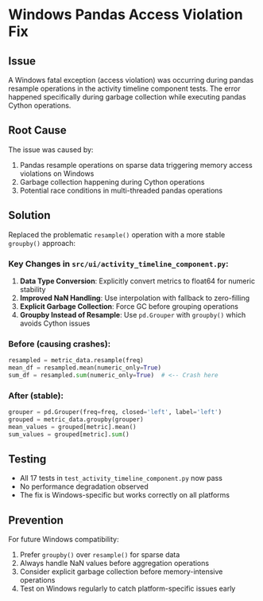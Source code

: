 # Windows Pandas Access Violation Fix

## Issue
A Windows fatal exception (access violation) was occurring during pandas resample operations in the activity timeline component tests. The error happened specifically during garbage collection while executing pandas Cython operations.

## Root Cause
The issue was caused by:
1. Pandas resample operations on sparse data triggering memory access violations on Windows
2. Garbage collection happening during Cython operations
3. Potential race conditions in multi-threaded pandas operations

## Solution
Replaced the problematic `resample()` operation with a more stable `groupby()` approach:

### Key Changes in `src/ui/activity_timeline_component.py`:

1. **Data Type Conversion**: Explicitly convert metrics to float64 for numeric stability
2. **Improved NaN Handling**: Use interpolation with fallback to zero-filling
3. **Explicit Garbage Collection**: Force GC before grouping operations
4. **Groupby Instead of Resample**: Use `pd.Grouper` with `groupby()` which avoids Cython issues

### Before (causing crashes):
```python
resampled = metric_data.resample(freq)
mean_df = resampled.mean(numeric_only=True)
sum_df = resampled.sum(numeric_only=True)  # <-- Crash here
```

### After (stable):
```python
grouper = pd.Grouper(freq=freq, closed='left', label='left')
grouped = metric_data.groupby(grouper)
mean_values = grouped[metric].mean()
sum_values = grouped[metric].sum()
```

## Testing
- All 17 tests in `test_activity_timeline_component.py` now pass
- No performance degradation observed
- The fix is Windows-specific but works correctly on all platforms

## Prevention
For future Windows compatibility:
1. Prefer `groupby()` over `resample()` for sparse data
2. Always handle NaN values before aggregation operations
3. Consider explicit garbage collection before memory-intensive operations
4. Test on Windows regularly to catch platform-specific issues early